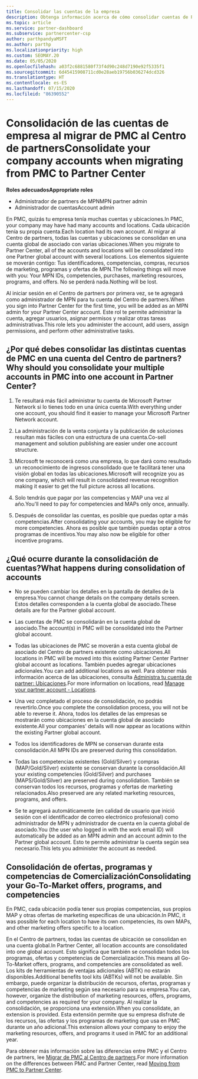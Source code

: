 ```yaml
---
title: Consolidar las cuentas de la empresa
description: Obtenga información acerca de cómo consolidar cuentas de Partner Membership Center (PMC) en una cuenta del Centro de partners. Se aplica a la migración de PMC al Centro de partners.
ms.topic: article
ms.service: partner-dashboard
ms.subservice: partnercenter-csp
author: parthpandyaMSFT
ms.author: parthp
ms.localizationpriority: high
ms.custom: SEOMAY.20
ms.date: 05/05/2020
ms.openlocfilehash: a03f2c6881580f73f4d90c248d7190e92f5335f1
ms.sourcegitcommit: 6d45415908711cd0e28aeb19756b036274dcd326
ms.translationtype: HT
ms.contentlocale: es-ES
ms.lasthandoff: 07/15/2020
ms.locfileid: "86390552"
---
```

# <a name="consolidate-your-company-accounts-when-migrating-from-pmc-to-partner-center"></a><span data-ttu-id="9fc4b-104">Consolidación de las cuentas de empresa al migrar de PMC al Centro de partners</span><span class="sxs-lookup"><span data-stu-id="9fc4b-104">Consolidate your company accounts when migrating from PMC to Partner Center</span></span>

<span data-ttu-id="9fc4b-105">**Roles adecuados**</span><span class="sxs-lookup"><span data-stu-id="9fc4b-105">**Appropriate roles**</span></span>

- <span data-ttu-id="9fc4b-106">Administrador de partners de MPN</span><span class="sxs-lookup"><span data-stu-id="9fc4b-106">MPN partner admin</span></span>
- <span data-ttu-id="9fc4b-107">Administrador de cuentas</span><span class="sxs-lookup"><span data-stu-id="9fc4b-107">Account admin</span></span>

<span data-ttu-id="9fc4b-108">En PMC, quizás tu empresa tenía muchas cuentas y ubicaciones.</span><span class="sxs-lookup"><span data-stu-id="9fc4b-108">In PMC, your company may have had many accounts and locations.</span></span> <span data-ttu-id="9fc4b-109">Cada ubicación tenía su propia cuenta.</span><span class="sxs-lookup"><span data-stu-id="9fc4b-109">Each location had its own account.</span></span> <span data-ttu-id="9fc4b-110">Al migrar al Centro de partners, todas las cuentas y ubicaciones se consolidan en una cuenta global de asociado con varias ubicaciones.</span><span class="sxs-lookup"><span data-stu-id="9fc4b-110">When you migrate to Partner Center, all of the accounts and locations will be consolidated into one Partner global account with several locations.</span></span> <span data-ttu-id="9fc4b-111">Los elementos siguiente se moverán contigo: Tus identificadores, competencias, compras, recursos de marketing, programas y ofertas de MPN.</span><span class="sxs-lookup"><span data-stu-id="9fc4b-111">The following things will move with you: Your MPN IDs, competencies, purchases, marketing resources, programs, and offers.</span></span> <span data-ttu-id="9fc4b-112">No se perderá nada.</span><span class="sxs-lookup"><span data-stu-id="9fc4b-112">Nothing will be lost.</span></span>

<span data-ttu-id="9fc4b-113">Al iniciar sesión en el Centro de partners por primera vez, se te agregará como administrador de MPN para tu cuenta del Centro de partners.</span><span class="sxs-lookup"><span data-stu-id="9fc4b-113">When you sign into Partner Center for the first time, you will be added as an MPN admin for your Partner Center account.</span></span> <span data-ttu-id="9fc4b-114">Este rol te permite administrar la cuenta, agregar usuarios, asignar permisos y realizar otras tareas administrativas.</span><span class="sxs-lookup"><span data-stu-id="9fc4b-114">This role lets you administer the account, add users, assign permissions, and perform other administrative tasks.</span></span>

## <a name="why-should-you-consolidate-your-multiple-accounts-in-pmc-into-one-account-in-partner-center"></a><span data-ttu-id="9fc4b-115">¿Por qué debes consolidar las distintas cuentas de PMC en una cuenta del Centro de partners?</span><span class="sxs-lookup"><span data-stu-id="9fc4b-115">Why should you consolidate your multiple accounts in PMC into one account in Partner Center?</span></span>

1. <span data-ttu-id="9fc4b-116">Te resultará más fácil administrar tu cuenta de Microsoft Partner Network si lo tienes todo en una única cuenta.</span><span class="sxs-lookup"><span data-stu-id="9fc4b-116">With everything under one account, you should find it easier to manage your Microsoft Partner Network account.</span></span>

2. <span data-ttu-id="9fc4b-117">La administración de la venta conjunta y la publicación de soluciones resultan más fáciles con una estructura de una cuenta.</span><span class="sxs-lookup"><span data-stu-id="9fc4b-117">Co-sell management and solution publishing are easier under one account structure.</span></span>

3. <span data-ttu-id="9fc4b-118">Microsoft te reconocerá como una empresa, lo que dará como resultado un reconocimiento de ingresos consolidado que te facilitará tener una visión global en todas las ubicaciones.</span><span class="sxs-lookup"><span data-stu-id="9fc4b-118">Microsoft will recognize you as one company, which will result in consolidated revenue recognition making it easier to get the full picture across all locations.</span></span>  

4. <span data-ttu-id="9fc4b-119">Solo tendrás que pagar por las competencias y MAP una vez al año.</span><span class="sxs-lookup"><span data-stu-id="9fc4b-119">You'll need to pay for competencies and MAPs only once, annually.</span></span>

5. <span data-ttu-id="9fc4b-120">Después de consolidar las cuentas, es posible que puedas optar a más competencias.</span><span class="sxs-lookup"><span data-stu-id="9fc4b-120">After consolidating your accounts, you may be eligible for more competencies.</span></span> <span data-ttu-id="9fc4b-121">Ahora es posible que también puedas optar a otros programas de incentivos.</span><span class="sxs-lookup"><span data-stu-id="9fc4b-121">You may also now be eligible for other incentive programs.</span></span>

## <a name="what-happens-during-consolidation-of-accounts"></a><span data-ttu-id="9fc4b-122">¿Qué ocurre durante la consolidación de cuentas?</span><span class="sxs-lookup"><span data-stu-id="9fc4b-122">What happens during consolidation of accounts</span></span>

- <span data-ttu-id="9fc4b-123">No se pueden cambiar los detalles en la pantalla de detalles de la empresa.</span><span class="sxs-lookup"><span data-stu-id="9fc4b-123">You cannot change details on the company details screen.</span></span> <span data-ttu-id="9fc4b-124">Estos detalles corresponden a la cuenta global de asociado.</span><span class="sxs-lookup"><span data-stu-id="9fc4b-124">These details are for the Partner global account.</span></span>

- <span data-ttu-id="9fc4b-125">Las cuentas de PMC se consolidarán en la cuenta global de asociado.</span><span class="sxs-lookup"><span data-stu-id="9fc4b-125">The account(s) in PMC will be consolidated into the Partner global account.</span></span>

- <span data-ttu-id="9fc4b-126">Todas las ubicaciones de PMC se moverán a esta cuenta global de asociado del Centro de partners existente como ubicaciones.</span><span class="sxs-lookup"><span data-stu-id="9fc4b-126">All locations in PMC will be moved into this existing Partner Center Partner global account as locations.</span></span> <span data-ttu-id="9fc4b-127">También puedes agregar ubicaciones adicionales.</span><span class="sxs-lookup"><span data-stu-id="9fc4b-127">You can add additional locations as well.</span></span> <span data-ttu-id="9fc4b-128">Para obtener más información acerca de las ubicaciones, consulta [Administra tu cuenta de partner: Ubicaciones](manage-locations.md).</span><span class="sxs-lookup"><span data-stu-id="9fc4b-128">For more information on locations, read  [Manage your partner account - Locations](manage-locations.md).</span></span>

- <span data-ttu-id="9fc4b-129">Una vez completado el proceso de consolidación, no podrás revertirlo.</span><span class="sxs-lookup"><span data-stu-id="9fc4b-129">Once you complete the consolidation process, you will not be able to reverse it.</span></span> <span data-ttu-id="9fc4b-130">Ahora, todos los detalles de las empresas se mostrarán como ubicaciones en la cuenta global de asociado existente.</span><span class="sxs-lookup"><span data-stu-id="9fc4b-130">All your companies' details will now appear as locations within the existing Partner global account.</span></span> 

- <span data-ttu-id="9fc4b-131">Todos los identificadores de MPN se conservan durante esta consolidación.</span><span class="sxs-lookup"><span data-stu-id="9fc4b-131">All MPN IDs are preserved during this consolidation.</span></span>

- <span data-ttu-id="9fc4b-132">Todas las competencias existentes (Gold/Silver) y compras (MAP/Gold/Silver) existente se conservan durante la consolidación.</span><span class="sxs-lookup"><span data-stu-id="9fc4b-132">All your existing competencies (Gold/Silver) and purchases (MAPS/Gold/Silver) are preserved during consolidation.</span></span> <span data-ttu-id="9fc4b-133">También se conservan todos los recursos, programas y ofertas de marketing relacionados.</span><span class="sxs-lookup"><span data-stu-id="9fc4b-133">Also preserved are any related marketing resources, programs, and offers.</span></span>

- <span data-ttu-id="9fc4b-134">Se te agregará automáticamente (en calidad de usuario que inició sesión con el identificador de correo electrónico profesional) como administrador de MPN y administrador de cuenta en la cuenta global de asociado.</span><span class="sxs-lookup"><span data-stu-id="9fc4b-134">You (the user who logged in with the work email ID) will automatically be added as an MPN admin and an account admin to the Partner global account.</span></span> <span data-ttu-id="9fc4b-135">Esto te permite administrar la cuenta según sea necesario.</span><span class="sxs-lookup"><span data-stu-id="9fc4b-135">This lets you administer the account as needed.</span></span>

## <a name="consolidating-your-go-to-market-offers-programs-and-competencies"></a><span data-ttu-id="9fc4b-136">Consolidación de ofertas, programas y competencias de Comercialización</span><span class="sxs-lookup"><span data-stu-id="9fc4b-136">Consolidating your Go-To-Market offers, programs, and competencies</span></span>

<span data-ttu-id="9fc4b-137">En PMC, cada ubicación podía tener sus propias competencias, sus propios MAP y otras ofertas de marketing específicas de una ubicación.</span><span class="sxs-lookup"><span data-stu-id="9fc4b-137">In PMC, it was possible for each location to have its own competencies, its own MAPs, and other marketing offers specific to a location.</span></span>

<span data-ttu-id="9fc4b-138">En el Centro de partners, todas las cuentas de ubicación se consolidan en una cuenta global.</span><span class="sxs-lookup"><span data-stu-id="9fc4b-138">In Partner Center, all location accounts are consolidated into one global account.</span></span> <span data-ttu-id="9fc4b-139">Esto significa que también se consolidan todos los programas, ofertas y competencias de Comercialización.</span><span class="sxs-lookup"><span data-stu-id="9fc4b-139">This means all Go-To-Market offers, programs, and competencies are consolidated as well.</span></span> <span data-ttu-id="9fc4b-140">Los kits de herramientas de ventajas adicionales (ABTK) no estarán disponibles.</span><span class="sxs-lookup"><span data-stu-id="9fc4b-140">Additional benefits tool kits (ABTKs) will not be available.</span></span> <span data-ttu-id="9fc4b-141">Sin embargo, puede organizar la distribución de recursos, ofertas, programas y competencias de marketing según sea necesario para su empresa.</span><span class="sxs-lookup"><span data-stu-id="9fc4b-141">You can, however, organize the distribution of marketing resources, offers, programs, and competencies as required for your company.</span></span> <span data-ttu-id="9fc4b-142">Al realizar la consolidación, se proporciona una extensión.</span><span class="sxs-lookup"><span data-stu-id="9fc4b-142">When you consolidate, an extension is provided.</span></span> <span data-ttu-id="9fc4b-143">Esta extensión permite que su empresa disfrute de los recursos, las ofertas y los programas de marketing que usa en PMC durante un año adicional.</span><span class="sxs-lookup"><span data-stu-id="9fc4b-143">This extension allows your company to enjoy the marketing resources, offers, and programs it used in PMC for an additional year.</span></span>

<span data-ttu-id="9fc4b-144">Para obtener más información sobre las diferencias entre PMC y el Centro de partners, lee [Migrar de PMC al Centro de partners](guide-to-migration.md).</span><span class="sxs-lookup"><span data-stu-id="9fc4b-144">For more information on the differences between PMC and Partner Center, read [Moving from PMC to Partner Center](guide-to-migration.md).</span></span>
